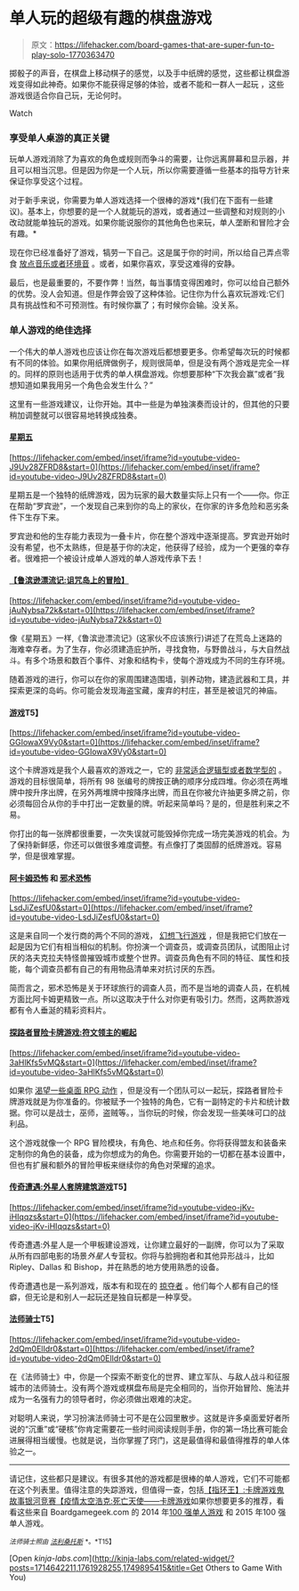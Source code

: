 # 单人玩的超级有趣的棋盘游戏

> 原文：<https://lifehacker.com/board-games-that-are-super-fun-to-play-solo-1770363470>

掷骰子的声音，在棋盘上移动棋子的感觉，以及手中纸牌的感觉，这些都让棋盘游戏变得如此神奇。如果你不能获得足够的体验，或者不能和一群人一起玩 ，这些游戏很适合你自己玩，无论何时。

Watch

### **享受单人桌游的真正关键**

玩单人游戏消除了为喜欢的角色或规则而争斗的需要，让你远离屏幕和显示器，并且可以相当沉思。但是因为你是一个人玩，所以你需要遵循一些基本的指导方针来保证你享受这个过程。

对于新手来说，你需要为单人游戏选择一个很棒的游戏*(我们在下面有一些建议)。基本上，你想要的是一个人就能玩的游戏，或者通过一些调整和对规则的小改动就能单独玩的游戏。如果你能说服你的其他角色也来玩，单人垄断和冒险才会有趣。*

现在你已经准备好了游戏，犒劳一下自己。这是属于你的时间，所以给自己弄点零食 [放点音乐或者环境音](https://lifehacker.com/how-to-level-up-your-tabletop-role-playing-games-1749895415) 。或者，如果你喜欢，享受这难得的安静。

最后，也是最重要的，不要作弊！当然，每当事情变得困难时，你可以给自己额外的优势。没人会知道。但是作弊会毁了这种体验。记住你为什么喜欢玩游戏:它们具有挑战性和不可预测性。有时候你赢了；有时候你会输。没关系。

### **单人游戏的绝佳选择**

一个伟大的单人游戏也应该让你在每次游戏后都想要更多。你希望每次玩的时候都有不同的体验。如果你用纸牌做例子，规则很简单，但是没有两个游戏是完全一样的。同样的原则也适用于优秀的单人棋盘游戏。你想要那种“下次我会赢”或者“我想知道如果我用另一个角色会发生什么？”

这里有一些游戏建议，让你开始。其中一些是为单独演奏而设计的，但其他的只要稍加调整就可以很容易地转换成独奏。

#### [**星期五**](http://riograndegames.com/game/399-Friday)

 [https://lifehacker.com/embed/inset/iframe?id=youtube-video-J9Uv28ZFRD8&start=0](https://lifehacker.com/embed/inset/iframe?id=youtube-video-J9Uv28ZFRD8&start=0) 

星期五是一个独特的纸牌游戏，因为玩家的最大数量实际上只有一个——你。你正在帮助“罗宾逊”，一个发现自己来到你的岛上的家伙，在你家的许多危险和恶劣条件下生存下来。

罗宾逊和他的生存能力表现为一叠卡片，你在整个游戏中逐渐提高。罗宾逊开始时没有希望，也不太熟练，但是基于你的决定，他获得了经验，成为一个更强的幸存者。很难把一个被设计成单人游戏的单人游戏传承下去！

#### [**【鲁滨逊漂流记:诅咒岛上的冒险】**](http://portalgames.pl/shop/en/robinson-crusoe--adventures-on-the-cursed-island-7/)

 [https://lifehacker.com/embed/inset/iframe?id=youtube-video-jAuNybsa72k&start=0](https://lifehacker.com/embed/inset/iframe?id=youtube-video-jAuNybsa72k&start=0) 

像《星期五》一样,《鲁滨逊漂流记》(这家伙不应该旅行)讲述了在荒岛上迷路的海难幸存者。为了生存，你必须建造庇护所，寻找食物，与野兽战斗，与大自然战斗。有多个场景和数百个事件、对象和结构卡，使每个游戏成为不同的生存环境。

随着游戏的进行，你可以在你的家周围建造围墙，驯养动物，建造武器和工具，并探索更深的岛屿。你可能会发现海盗宝藏，废弃的村庄，甚至是被诅咒的神庙。

#### [**游戏**](http://idwgames.com/games/the-game/)T5】

 [https://lifehacker.com/embed/inset/iframe?id=youtube-video-GGIowaX9Vy0&start=0](https://lifehacker.com/embed/inset/iframe?id=youtube-video-GGIowaX9Vy0&start=0) 

这个卡牌游戏是我个人最喜欢的游戏之一，它的 [非常适合逻辑型或者数学型的](https://lifehacker.com/the-best-board-games-for-developing-valuable-real-life-1714642211) 。游戏的目标很简单，将所有 98 张编号的牌按正确的顺序分成四堆。你必须在两堆牌中按升序出牌，在另外两堆牌中按降序出牌，而且在你被允许抽更多牌之前，你必须每回合从你的手中打出一定数量的牌。听起来简单吗？是的，但是胜利来之不易。

你打出的每一张牌都很重要，一次失误就可能毁掉你完成一场完美游戏的机会。为了保持新鲜感，你还可以做很多难度调整。有点像打了类固醇的纸牌游戏。容易学，但是很难掌握。

#### [**阿卡姆恐怖**](https://www.fantasyflightgames.com/en/products/arkham-horror/) **和** [**邪术恐怖**](https://www.fantasyflightgames.com/en/products/eldritch-horror/)

 [https://lifehacker.com/embed/inset/iframe?id=youtube-video-LsdJiZesfU0&start=0](https://lifehacker.com/embed/inset/iframe?id=youtube-video-LsdJiZesfU0&start=0) 

这是来自同一个发行商的两个不同的游戏， [幻想飞行游戏](https://www.fantasyflightgames.com/en/index/) ，但是我把它们放在一起是因为它们有相当相似的机制。你扮演一个调查员，或调查员团队，试图阻止讨厌的洛夫克拉夫特怪兽摧毁城市或整个世界。调查员角色有不同的特征、属性和技能，每个调查员都有自己的有用物品清单来对抗讨厌的东西。

简而言之，邪术恐怖是关于环球旅行的调查人员，而不是当地的调查人员，在机械方面比阿卡姆更精致一点。所以这取决于什么对你更有吸引力。然而，这两款游戏都有令人垂涎的精彩资料片。

#### [**探路者冒险卡牌游戏:符文领主的崛起**](http://paizo.com/pathfinder/adventureCardGame)

 [https://lifehacker.com/embed/inset/iframe?id=youtube-video-3aHlKfs5vMQ&start=0](https://lifehacker.com/embed/inset/iframe?id=youtube-video-3aHlKfs5vMQ&start=0) 

如果你 [渴望一些桌面 RPG 动作](https://lifehacker.com/the-surprising-benefits-of-role-playing-games-and-how-1684582789) ，但是没有一个团队可以一起玩，探路者冒险卡牌游戏就是为你准备的。你被赋予一个独特的角色，它有一副特定的卡片和统计数据。你可以是战士，巫师，盗贼等。，当你玩的时候，你会发现一些美味可口的战利品。

这个游戏就像一个 RPG 冒险模块，有角色、地点和任务。你将获得盟友和装备来定制你的角色的装备，成为你想成为的角色。你需要开始的一切都在基本设置中，但也有扩展和额外的冒险甲板来继续你的角色对荣耀的追求。

#### [**传奇遭遇:外星人套牌建筑游戏**](http://upperdeckstore.com/games-collectibles/alien/legendary-encounters-an-alien-deck-building-game.html)T5】

 [https://lifehacker.com/embed/inset/iframe?id=youtube-video-jKv-iHIqqzs&start=0](https://lifehacker.com/embed/inset/iframe?id=youtube-video-jKv-iHIqqzs&start=0) 

传奇遭遇:外星人是一个甲板建设游戏，让你建立最好的一副牌，你可以为了采取从所有四部电影的场景*外星人*专营权。你将与脸拥抱者和其他异形战斗，比如 Ripley、Dallas 和 Bishop，并在熟悉的地方使用熟悉的设备。

传奇遭遇也是一系列游戏，版本有和现在的 [掠夺者](http://upperdeckstore.com/legendary-encounters) 。他们每个人都有自己的怪癖，但无论是和别人一起玩还是独自玩都是一种享受。

#### [**法师骑士**](http://wizkids.com/mage-knight/)T5】

 [https://lifehacker.com/embed/inset/iframe?id=youtube-video-2dQm0ElIdr0&start=0](https://lifehacker.com/embed/inset/iframe?id=youtube-video-2dQm0ElIdr0&start=0) 

在《法师骑士》中，你是一个探索不断变化的世界、建立军队、与敌人战斗和征服城市的法师骑士。没有两个游戏或棋盘布局是完全相同的，当你开始冒险、施法并成为一名强有力的领导者时，你必须做出艰难的决定。

对聪明人来说，学习扮演法师骑士可不是在公园里散步。这就是许多桌面爱好者所说的“沉重”或“硬核”你肯定需要花一些时间阅读规则手册，你的第一场比赛可能会进展得相当缓慢。也就是说，当你掌握了窍门，这是最值得和最值得推荐的单人体验之一。

* * *

请记住，这些都只是建议。有很多其他的游戏都是很棒的单人游戏，它们不可能都在这个列表里。值得注意的失踪游戏，但值得一查，包括[【指环王】:卡牌游戏](https://www.fantasyflightgames.com/en/products/the-lord-of-the-rings-the-card-game/)[鬼故事](http://rprod.com/index.php?page=download-9)[银河竞赛](http://riograndegames.com/games.html?id=240)[【疫情](http://www.zmangames.com/pandemic-universe.html)[太空浩克:死亡天使——卡牌游戏](https://www.fantasyflightgames.com/en/products/death-angel/)如果你想要更多的推荐，看看这些来自 Boardgamegeek.com 的 2014 年[100 强单人游戏](http://boardgamegeek.com/geeklist/182648/2014-peoples-choice-top-100-solo-games) 和 2015 年100 强单人游戏。

<small>*法师骑士照由*</small> [<small>*法利桑托斯*</small>](https://www.flickr.com/photos/farusantos/23522254353/) <small>*。*T15】</small>

[Open *kinja-labs.com*](http://kinja-labs.com/related-widget/?posts=1714642211,1761928255,1749895415&title=Get Others to Game With You)